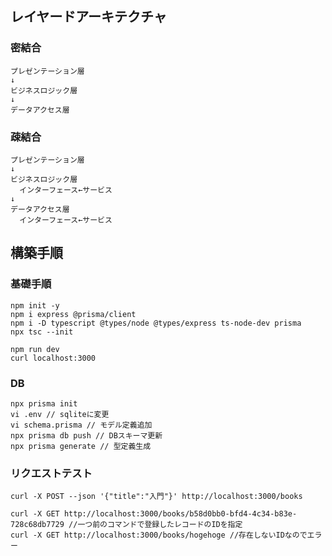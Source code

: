## レイヤードアーキテクチャ
### 密結合
```
プレゼンテーション層
↓
ビジネスロジック層
↓
データアクセス層
```
### 疎結合
```
プレゼンテーション層
↓
ビジネスロジック層
  インターフェース←サービス
↓
データアクセス層
  インターフェース←サービス
```

## 構築手順
### 基礎手順
```
npm init -y
npm i express @prisma/client
npm i -D typescript @types/node @types/express ts-node-dev prisma
npx tsc --init

npm run dev
curl localhost:3000
```

### DB
```
npx prisma init
vi .env // sqliteに変更
vi schema.prisma // モデル定義追加
npx prisma db push // DBスキーマ更新
npx prisma generate // 型定義生成
```

### リクエストテスト
```
curl -X POST --json '{"title":"入門"}' http://localhost:3000/books

curl -X GET http://localhost:3000/books/b58d0bb0-bfd4-4c34-b83e-728c68db7729 //一つ前のコマンドで登録したレコードのIDを指定
curl -X GET http://localhost:3000/books/hogehoge //存在しないIDなのでエラー
```